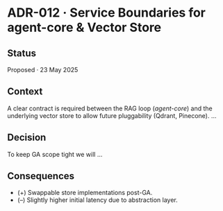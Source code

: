# ADR-012 · Service Boundaries for agent-core & Vector Store

## Status
Proposed · 23 May 2025

## Context
A clear contract is required between the RAG loop (*agent-core*) and the underlying vector store to allow future pluggability (Qdrant, Pinecone). …

## Decision
To keep GA scope tight we will …

## Consequences
* (+) Swappable store implementations post-GA.
* (–) Slightly higher initial latency due to abstraction layer.

